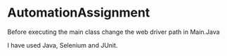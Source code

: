 # AutomationAssignment

Before executing the main class change the web driver path in Main.Java

I have used Java, Selenium and JUnit. 
